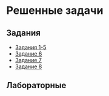 # Решенные задачи

## Задания
* [Задания 1-5](https://github.com/vladimirlisovskij/prog/blob/master/Tasks/Task1-5/task1-5.cpp)
* [Задание 6](https://github.com/vladimirlisovskij/prog/blob/master/Tasks/Task6/task6.cpp)
* [Задание 7](https://github.com/vladimirlisovskij/prog/blob/master/Tasks/Task7/task7.cpp)
* [Задание 8](https://github.com/vladimirlisovskij/prog/blob/master/Tasks/Task8/task8.cpp)

## Лабораторные

